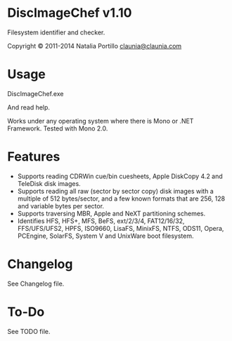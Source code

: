 ﻿DiscImageChef v1.10
===================

Filesystem identifier and checker.

Copyright © 2011-2014 Natalia Portillo <claunia@claunia.com>

Usage
=====

DiscImageChef.exe 

And read help.

Works under any operating system where there is Mono or .NET Framework. Tested with Mono 2.0.

Features
========

* Supports reading CDRWin cue/bin cuesheets, Apple DiskCopy 4.2 and TeleDisk disk images.
* Supports reading all raw (sector by sector copy) disk images with a multiple of 512 bytes/sector, and a few known formats that are 256, 128 and variable bytes per sector.
* Supports traversing MBR, Apple and NeXT partitioning schemes.
* Identifies HFS, HFS+, MFS, BeFS, ext/2/3/4, FAT12/16/32, FFS/UFS/UFS2, HPFS, ISO9660, LisaFS, MinixFS, NTFS, ODS11, Opera, PCEngine, SolarFS, System V and UnixWare boot filesystem.

Changelog
=========

See Changelog file.

To-Do
=====

See TODO file.